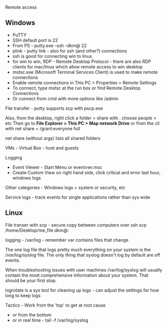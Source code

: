 Remote access

## Windows ##
- PuTTY
- SSH default port is 22
- From PS - putty.exe -ssh -dkm@<ip> 22
- plink - putty link - also for ssh (and other?) connections
- ssh is good for connecting win to linux
- for win to win, RDP - Remote Desktop Protocol - there are also RDP clients for mac/linux which allow remote access to win desktop
- mstsc.exe (Microsoft Terminal Services Client) is used to make remote connections
- Enable remote connections in This PC > Properties > Remote Settings
- To connect, type mstsc at the run box or find Remote Desktop Connections
- Or connect from cmd with more options like /admin

File transfer - putty supports scp with pscp.exe

Also, from the desktop, right click a folder > share with . choose people > etc
Then go to **File Explorer > This PC > Map network Drive**
or from the cli with net share <folderName>=<path> /grant:everyone full

net share (without args) lists all shared folders

VMs - Virtual Box - host and guests

Logging
- Event Viewer - Start Menu or eventvwr.msc
- Create Custom View on right hand side, click critical and error
last hour, windows logs

Other categories - Windows logs > system or security, etc

Service logs - track events for single applications rather than sys wide

## Linux ##
File transer with scp - secure copy between computers over ssh
scp /home/Desktop/me_file dkm@<ip>:

logging - /var/log - remember var contains files that change

The one log file that logs pretty much everything on your system is the */var/log/syslog* file. The only thing that syslog doesn't 
log by default are off events. 
  
When troubleshooting issues with user machines /var/log/syslog will usually contain the most comprehensive information 
  about your system. That should be your first stop. 

logrotate is a sys tool for cleaning up logs - can adjust the settings for how long to keep logs

Tactics - Work from the 'top' to get at root cause
- or from the bottom
- or in real time - tail -f /var/log/syslog

